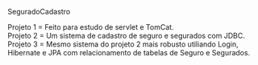 SeguradoCadastro

Projeto 1 = Feito para estudo de servlet e TomCat.</br>
Projeto 2 = Um sistema de cadastro de seguro e segurados com JDBC.
Projeto 3 = Mesmo sistema do projeto 2 mais robusto utiliando Login, Hibernate e JPA com relacionamento de tabelas de Seguro e Segurados.
